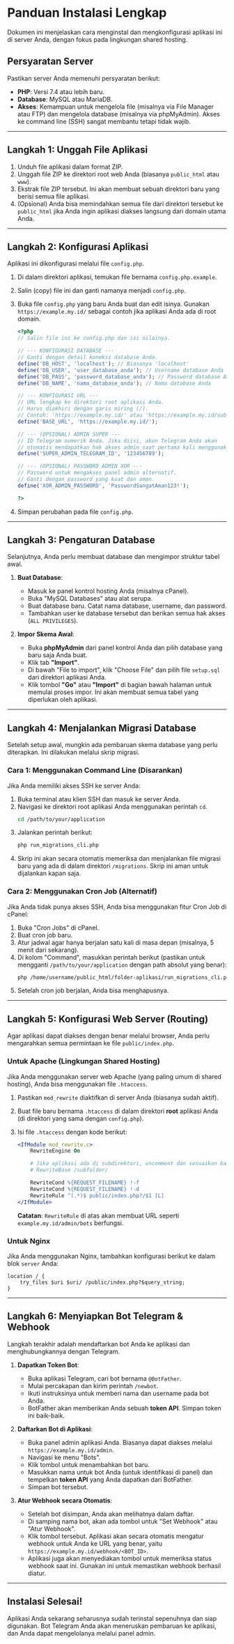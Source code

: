 # Panduan Instalasi Lengkap

Dokumen ini menjelaskan cara menginstal dan mengkonfigurasi aplikasi ini di server Anda, dengan fokus pada lingkungan shared hosting.

## Persyaratan Server

Pastikan server Anda memenuhi persyaratan berikut:

-   **PHP**: Versi 7.4 atau lebih baru.
-   **Database**: MySQL atau MariaDB.
-   **Akses**: Kemampuan untuk mengelola file (misalnya via File Manager atau FTP) dan mengelola database (misalnya via phpMyAdmin). Akses ke command line (SSH) sangat membantu tetapi tidak wajib.

---

## Langkah 1: Unggah File Aplikasi

1.  Unduh file aplikasi dalam format ZIP.
2.  Unggah file ZIP ke direktori root web Anda (biasanya `public_html` atau `www`).
3.  Ekstrak file ZIP tersebut. Ini akan membuat sebuah direktori baru yang berisi semua file aplikasi.
4.  (Opsional) Anda bisa memindahkan semua file dari direktori tersebut ke `public_html` jika Anda ingin aplikasi diakses langsung dari domain utama Anda.

---

## Langkah 2: Konfigurasi Aplikasi

Aplikasi ini dikonfigurasi melalui file `config.php`.

1.  Di dalam direktori aplikasi, temukan file bernama `config.php.example`.
2.  Salin (copy) file ini dan ganti namanya menjadi `config.php`.
3.  Buka file `config.php` yang baru Anda buat dan edit isinya. Gunakan `https://example.my.id/` sebagai contoh jika aplikasi Anda ada di root domain.

    ```php
    <?php
    // Salin file ini ke config.php dan isi nilainya.

    // --- KONFIGURASI DATABASE ---
    // Ganti dengan detail koneksi database Anda.
    define('DB_HOST', 'localhost'); // Biasanya 'localhost'
    define('DB_USER', 'user_database_anda'); // Username database Anda
    define('DB_PASS', 'password_database_anda'); // Password database Anda
    define('DB_NAME', 'nama_database_anda'); // Nama database Anda

    // --- KONFIGURASI URL ---
    // URL lengkap ke direktori root aplikasi Anda.
    // Harus diakhiri dengan garis miring (/).
    // Contoh: 'https://example.my.id/' atau 'https://example.my.id/subfolder/'
    define('BASE_URL', 'https://example.my.id/');

    // --- (OPSIONAL) ADMIN SUPER ---
    // ID Telegram numerik Anda. Jika diisi, akun Telegram Anda akan
    // otomatis mendapatkan hak akses admin saat pertama kali menggunakan bot.
    define('SUPER_ADMIN_TELEGRAM_ID', '123456789');

    // --- (OPSIONAL) PASSWORD ADMIN XOR ---
    // Password untuk mengakses panel admin alternatif.
    // Ganti dengan password yang kuat dan aman.
    define('XOR_ADMIN_PASSWORD', 'PasswordSangatAman123!');

    ?>
    ```

4.  Simpan perubahan pada file `config.php`.

---

## Langkah 3: Pengaturan Database

Selanjutnya, Anda perlu membuat database dan mengimpor struktur tabel awal.

1.  **Buat Database**:
    -   Masuk ke panel kontrol hosting Anda (misalnya cPanel).
    -   Buka "MySQL Databases" atau alat serupa.
    -   Buat database baru. Catat nama database, username, dan password.
    -   Tambahkan user ke database tersebut dan berikan semua hak akses (`ALL PRIVILEGES`).

2.  **Impor Skema Awal**:
    -   Buka **phpMyAdmin** dari panel kontrol Anda dan pilih database yang baru saja Anda buat.
    -   Klik tab **"Import"**.
    -   Di bawah "File to import", klik "Choose File" dan pilih file `setup.sql` dari direktori aplikasi Anda.
    -   Klik tombol **"Go"** atau **"Import"** di bagian bawah halaman untuk memulai proses impor. Ini akan membuat semua tabel yang diperlukan oleh aplikasi.

---

## Langkah 4: Menjalankan Migrasi Database

Setelah setup awal, mungkin ada pembaruan skema database yang perlu diterapkan. Ini dilakukan melalui skrip migrasi.

### Cara 1: Menggunakan Command Line (Disarankan)

Jika Anda memiliki akses SSH ke server Anda:

1.  Buka terminal atau klien SSH dan masuk ke server Anda.
2.  Navigasi ke direktori root aplikasi Anda menggunakan perintah `cd`.
    ```bash
    cd /path/to/your/application
    ```
3.  Jalankan perintah berikut:
    ```bash
    php run_migrations_cli.php
    ```
4.  Skrip ini akan secara otomatis memeriksa dan menjalankan file migrasi baru yang ada di dalam direktori `/migrations`. Skrip ini aman untuk dijalankan kapan saja.

### Cara 2: Menggunakan Cron Job (Alternatif)

Jika Anda tidak punya akses SSH, Anda bisa menggunakan fitur Cron Job di cPanel:

1.  Buka "Cron Jobs" di cPanel.
2.  Buat cron job baru.
3.  Atur jadwal agar hanya berjalan satu kali di masa depan (misalnya, 5 menit dari sekarang).
4.  Di kolom "Command", masukkan perintah berikut (pastikan untuk mengganti `/path/to/your/application` dengan path absolut yang benar):
    ```bash
    php /home/username/public_html/folder-aplikasi/run_migrations_cli.php
    ```
5.  Setelah cron job berjalan, Anda bisa menghapusnya.

---

## Langkah 5: Konfigurasi Web Server (Routing)

Agar aplikasi dapat diakses dengan benar melalui browser, Anda perlu mengarahkan semua permintaan ke file `public/index.php`.

### Untuk Apache (Lingkungan Shared Hosting)

Jika Anda menggunakan server web Apache (yang paling umum di shared hosting), Anda bisa menggunakan file `.htaccess`.

1.  Pastikan `mod_rewrite` diaktifkan di server Anda (biasanya sudah aktif).
2.  Buat file baru bernama `.htaccess` di dalam direktori **root** aplikasi Anda (di direktori yang sama dengan `config.php`).
3.  Isi file `.htaccess` dengan kode berikut:

    ```apache
    <IfModule mod_rewrite.c>
        RewriteEngine On

        # Jika aplikasi ada di subdirektori, uncomment dan sesuaikan baris di bawah ini
        # RewriteBase /subfolder/

        RewriteCond %{REQUEST_FILENAME} !-f
        RewriteCond %{REQUEST_FILENAME} !-d
        RewriteRule ^(.*)$ public/index.php?/$1 [L]
    </IfModule>
    ```
    **Catatan**: `RewriteRule` di atas akan membuat URL seperti `example.my.id/admin/bots` berfungsi.

### Untuk Nginx

Jika Anda menggunakan Nginx, tambahkan konfigurasi berikut ke dalam blok `server` Anda:

```nginx
location / {
    try_files $uri $uri/ /public/index.php?$query_string;
}
```

---

## Langkah 6: Menyiapkan Bot Telegram & Webhook

Langkah terakhir adalah mendaftarkan bot Anda ke aplikasi dan menghubungkannya dengan Telegram.

1.  **Dapatkan Token Bot**:
    -   Buka aplikasi Telegram, cari bot bernama `@BotFather`.
    -   Mulai percakapan dan kirim perintah `/newbot`.
    -   Ikuti instruksinya untuk memberi nama dan username pada bot Anda.
    -   BotFather akan memberikan Anda sebuah **token API**. Simpan token ini baik-baik.

2.  **Daftarkan Bot di Aplikasi**:
    -   Buka panel admin aplikasi Anda. Biasanya dapat diakses melalui `https://example.my.id/admin`.
    -   Navigasi ke menu "Bots".
    -   Klik tombol untuk menambahkan bot baru.
    -   Masukkan nama untuk bot Anda (untuk identifikasi di panel) dan tempelkan **token API** yang Anda dapatkan dari BotFather.
    -   Simpan bot tersebut.

3.  **Atur Webhook secara Otomatis**:
    -   Setelah bot disimpan, Anda akan melihatnya dalam daftar.
    -   Di samping nama bot, akan ada tombol untuk "Set Webhook" atau "Atur Webhook".
    -   Klik tombol tersebut. Aplikasi akan secara otomatis mengatur webhook untuk Anda ke URL yang benar, yaitu `https://example.my.id/webhook/<BOT_ID>`.
    -   Aplikasi juga akan menyediakan tombol untuk memeriksa status webhook saat ini. Gunakan ini untuk memastikan webhook berhasil diatur.

---

## Instalasi Selesai!

Aplikasi Anda sekarang seharusnya sudah terinstal sepenuhnya dan siap digunakan. Bot Telegram Anda akan meneruskan pembaruan ke aplikasi, dan Anda dapat mengelolanya melalui panel admin.
